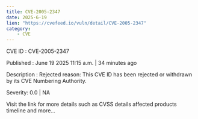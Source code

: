 ```yaml
---
title: CVE-2005-2347
date: 2025-6-19
lien: "https://cvefeed.io/vuln/detail/CVE-2005-2347"
category:
    - CVE
---
```


CVE ID : CVE-2005-2347

Published :  June 19
2025
11:15 a.m. | 34 minutes ago

Description : Rejected reason: This CVE ID has been rejected or withdrawn by its CVE Numbering Authority.

Severity: 0.0 | NA

Visit the link for more details
such as CVSS details
affected products
timeline
and more...
